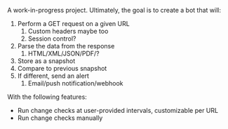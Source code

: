A work-in-progress project. Ultimately, the goal is to create a bot that will:

1. Perform a GET request on a given URL
   1. Custom headers maybe too
   1. Session control?
1. Parse the data from the response
   1. HTML/XML/JSON/PDF/?
1. Store as a snapshot
1. Compare to previous snapshot
1. If different, send an alert
   1. Email/push notification/webhook

With the following features:

* Run change checks at user-provided intervals, customizable per URL
* Run change checks manually
